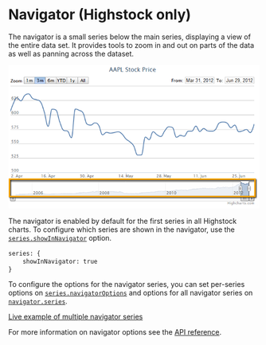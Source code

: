 Navigator (Highstock only)
==========================

The navigator is a small series below the main series, displaying a view of the entire data set. It provides tools to zoom in and out on parts of the data as well as panning across the dataset.

![navigator.png](navigator.png)

The navigator is enabled by default for the first series in all Highstock charts. To configure which series are shown in the navigator, use the [`series.showInNavigator`](https://api.highcharts.com/highstock/plotOptions.series.showInNavigator) option.

    
    series: {
        showInNavigator: true
    }

To configure the options for the navigator series, you can set per-series options on [`series.navigatorOptions`](http://api.highcharts.com/highstock/plotOptions.series.navigatorOptions) and options for all navigator series on [`navigator.series`](https://api.highcharts.com/highstock/navigator.series).

[Live example of multiple navigator series](https://jsfiddle.net/gh/get/jquery/1.7.2/highcharts/highcharts/tree/master/samples/stock/navigator/multiple-series/)

For more information on navigator options see the [API reference](https://api.highcharts.com/highstock/navigator).